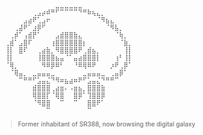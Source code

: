 ⠀⠀⠀⠀⠀⠀⠀⠀⠀⠀⠀⠀⣀⣀⣀⣀⣀⣀⠀⠀⠀⠀⠀⠀⠀⠀⠀⠀⠀⠀
⠀⠀⠀⠀⠀⠀⠀⢀⣠⡴⠾⠛⠋⠉⠉⠉⠉⠙⠛⠷⢦⣄⡀⠀⠀⠀⠀⠀⠀⠀
⠀⠀⠀⠀⠀⣠⣴⠟⢁⣠⠖⠀⠀⠀⠀⠀⠀⠀⠀⠀⠀⠈⠻⣦⣄⠀⠀⠀⠀⠀
⠀⠀⠀⢀⣼⠟⠁⣰⡿⠋⠀⠀⠀⠀⠀⠀⠀⠀⠀⠀⠀⠀⠀⠈⠻⣧⡀⠀⠀⠀
⠀⠀⢀⡾⠁⢠⣾⡟⠁⠀⠀⠀⣠⣾⣿⣿⣷⣄⠀⠀⠀⠀⠀⠀⠀⠈⢷⡀⠀⠀
⠀⢀⣾⠁⣠⣿⠏⠀⠀⠀⠀⢰⣿⣿⣿⣿⣿⣿⡆⠀⠀⠀⠀⠀⠀⠀⠈⣷⡀⠀
⠀⢸⡇⠀⣿⠏⠀⠀⢀⣴⣷⡀⠻⣿⣿⣿⣿⠟⢀⣾⣦⡀⠀⠀⠀⠀⠀⢸⡇⠀
⠀⢸⡇⠀⠀⠀⠀⠀⢸⣿⣿⣿⣦⣤⠈⠁⣤⣴⣿⣿⣿⡇⠀⠀⠀⢰⠃⢸⡇⠀
⠀⠈⢿⡀⠀⠀⠀⠀⠀⠻⠿⡿⠿⠃⠀⠀⠘⠿⢿⠿⠟⠀⠀⠀⡰⠟⢀⡿⠁⠀
⠀⠀⠈⢿⣤⡀⠀⣀⣤⣤⣤⣀⠀⠀⠀⠀⠀⠀⣀⣤⣤⣤⣀⠀⢀⣤⡿⠁⠀⠀
⠀⠀⠀⠀⠉⠛⠛⠋⣡⣤⣌⠙⠻⠶⣦⣴⠶⠟⠋⣡⣤⣌⠙⠛⠛⠉⠀⠀⠀⠀
⠀⠀⠀⠀⠀⠀⠀⣾⣿⣿⣿⢀⣴⣶⠄⠠⣶⣦⡀⣿⣿⣿⣷⠀⠀⠀⠀⠀⠀⠀
⠀⠀⠀⠀⠀⠀⠀⢿⣿⣿⡏⠈⢿⣿⠀⠀⣿⡿⠁⢹⣿⣿⡿⠀⠀⠀⠀⠀⠀⠀
⠀⠀⠀⠀⠀⠀⠀⠈⠻⣿⣿⠀⠀⠉⠀⠀⠉⠀⠀⣿⣿⠟⠁⠀⠀⠀⠀⠀⠀⠀
⠀⠀⠀⠀⠀⠀⠀⠀⠀⠀⠉⠀⠀⠀⠀⠀⠀⠀⠀⠉⠀⠀⠀⠀⠀⠀⠀⠀⠀⠀
> Former inhabitant of SR388, now browsing the digital galaxy
